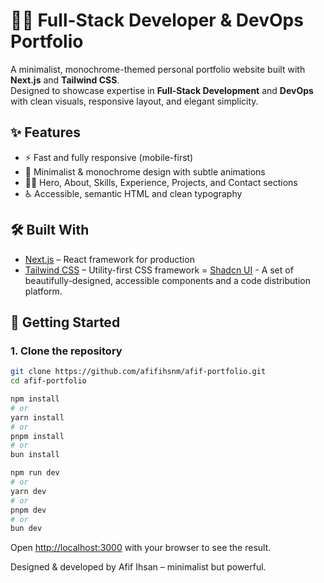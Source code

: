 # 🧑‍💻 Full-Stack Developer & DevOps Portfolio

A minimalist, monochrome-themed personal portfolio website built with **Next.js** and **Tailwind CSS**.  
Designed to showcase expertise in **Full-Stack Development** and **DevOps** with clean visuals, responsive layout, and elegant simplicity.

## ✨ Features

- ⚡ Fast and fully responsive (mobile-first)
- 🎨 Minimalist & monochrome design with subtle animations
- 🧑‍💼 Hero, About, Skills, Experience, Projects, and Contact sections
- ♿ Accessible, semantic HTML and clean typography

## 🛠️ Built With

- [Next.js](https://nextjs.org/) – React framework for production
- [Tailwind CSS](https://tailwindcss.com/) – Utility-first CSS framework
= [Shadcn UI](https://ui.shadcn.com/) - A set of beautifully-designed, accessible components and a code distribution platform.

## 🚀 Getting Started

### 1. Clone the repository

```bash
git clone https://github.com/afifihsnm/afif-portfolio.git
cd afif-portfolio

npm install
# or
yarn install
# or
pnpm install
# or
bun install

npm run dev
# or
yarn dev
# or
pnpm dev
# or
bun dev
```

Open [http://localhost:3000](http://localhost:3000) with your browser to see the result.

Designed & developed by Afif Ihsan – minimalist but powerful.
